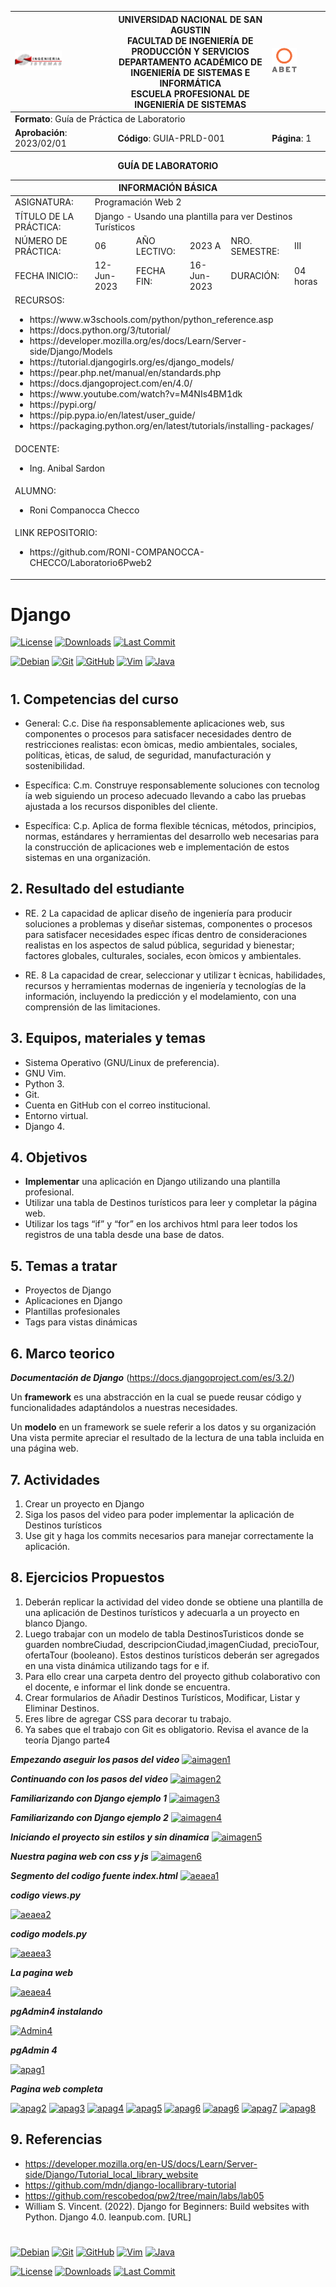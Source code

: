 <div align="center">
<table>
    <theader>
        <tr>
            <td><img src="https://github.com/rescobedoq/pw2/blob/main/epis.png?raw=true" alt="EPIS" style="width:50%; height:auto"/></td>
            <th>
                <span style="font-weight:bold;">UNIVERSIDAD NACIONAL DE SAN AGUSTIN</span><br />
                <span style="font-weight:bold;">FACULTAD DE INGENIERÍA DE PRODUCCIÓN Y SERVICIOS</span><br />
                <span style="font-weight:bold;">DEPARTAMENTO ACADÉMICO DE INGENIERÍA DE SISTEMAS E INFORMÁTICA</span><br />
                <span style="font-weight:bold;">ESCUELA PROFESIONAL DE INGENIERÍA DE SISTEMAS</span>
            </th>
            <td><img src="https://github.com/rescobedoq/pw2/blob/main/abet.png?raw=true" alt="ABET" style="width:50%; height:auto"/></td>
        </tr>
    </theader>
    <tbody>
        <tr><td colspan="3"><span style="font-weight:bold;">Formato</span>: Guía de Práctica de Laboratorio</td></tr>
        <tr><td><span style="font-weight:bold;">Aprobación</span>:  2023/02/01</td><td><span style="font-weight:bold;">Código</span>: GUIA-PRLD-001</td><td><span style="font-weight:bold;">Página</span>: 1</td></tr>
    </tbody>
</table>
</div>

<div align="center">
<span style="font-weight:bold;">GUÍA DE LABORATORIO</span><br />
</div>


<table>
<theader>
<tr><th colspan="6">INFORMACIÓN BÁSICA</th></tr>
</theader>
<tbody>
<tr><td>ASIGNATURA:</td><td colspan="5">Programación Web 2</td></tr>
<tr><td>TÍTULO DE LA PRÁCTICA:</td><td colspan="5">Django - Usando una plantilla para ver Destinos Turísticos</td></tr>
<tr>
<td>NÚMERO DE PRÁCTICA:</td><td>06</td><td>AÑO LECTIVO:</td><td>2023 A</td><td>NRO. SEMESTRE:</td><td>III</td>
</tr>
<tr>
<td>FECHA INICIO::</td><td>12-Jun-2023</td><td>FECHA FIN:</td><td>16-Jun-2023</td><td>DURACIÓN:</td><td>04 horas</td>
</tr>
<tr><td colspan="6">RECURSOS:
    <ul>
        <li>https://www.w3schools.com/python/python_reference.asp</li>
        <li>https://docs.python.org/3/tutorial/</li>
        <li>https://developer.mozilla.org/es/docs/Learn/Server-side/Django/Models</li>
        <li>https://tutorial.djangogirls.org/es/django_models/</li>
        <li>https://pear.php.net/manual/en/standards.php</li>
        <li>https://docs.djangoproject.com/en/4.0/</li>
        <li>https://www.youtube.com/watch?v=M4NIs4BM1dk</li>
        <li>https://pypi.org/</li>
        <li>https://pip.pypa.io/en/latest/user_guide/</li>
        <li>https://packaging.python.org/en/latest/tutorials/installing-packages/</li>
    </ul>
</td>
</<tr>
<tr><td colspan="6">DOCENTE:
<ul>
<li>Ing. Anibal Sardon</li>
</ul>
</td>
</<tr>
<tr><td colspan="6">ALUMNO:
<ul>
<li>Roni Companocca Checco</li>
</ul>
</td>
</<tr>
<tr><td colspan="6">LINK REPOSITORIO:
<ul>
<li>https://github.com/RONI-COMPANOCCA-CHECCO/Laboratorio6Pweb2</li>
</ul>
</td>
</<tr>
</tdbody>
</table>

# Django

[![License][license]][license-file]
[![Downloads][downloads]][releases]
[![Last Commit][last-commit]][releases]

[![Debian][Debian]][debian-site]
[![Git][Git]][git-site]
[![GitHub][GitHub]][github-site]
[![Vim][Vim]][vim-site]
[![Java][Java]][java-site]

#

## 1. Competencias del curso

- General: C.c. Dise ̃na responsablemente aplicaciones web, sus componentes o procesos para satisfacer necesidades dentro de restricciones realistas: econ ́omicas, medio ambientales, sociales, políticas,  ́eticas, de salud, de seguridad, manufacturación y sostenibilidad.

- Específica: C.m. Construye responsablemente soluciones con tecnolog ́ıa web siguiendo un proceso adecuado llevando a cabo las pruebas ajustada a los recursos disponibles del cliente.

- Específica: C.p. Aplica de forma flexible técnicas, métodos, principios, normas, estándares y herramientas del desarrollo web necesarias para la construcción de aplicaciones web e implementación de estos sistemas en una organización.

## 2. Resultado del estudiante

- RE. 2 La capacidad de aplicar diseño de ingeniería para producir soluciones a problemas y diseñar sistemas, componentes o procesos para satisfacer necesidades espec ́ıficas dentro de consideraciones realistas en los aspectos de salud pública, seguridad y bienestar; factores globales, culturales, sociales, econ ́omicos y ambientales.

- RE. 8 La capacidad de crear, seleccionar y utilizar t ́ecnicas, habilidades, recursos y herramientas modernas de ingeniería y tecnologías de la información, incluyendo la predicción y el modelamiento, con una comprensión de las limitaciones.

## 3. Equipos, materiales y temas

- Sistema Operativo (GNU/Linux de preferencia).
- GNU Vim.
- Python 3.
- Git.
- Cuenta en GitHub con el correo institucional.
- Entorno virtual.
- Django 4.

## 4. Objetivos

- **Implementar** una aplicación en Django utilizando una plantilla profesional.
- Utilizar una tabla de Destinos turísticos para leer y completar la página web.
- Utilizar los tags “if” y “for” en los archivos html para leer todos los registros de una tabla desde una base de datos.

## 5. Temas a tratar

- Proyectos de Django
- Aplicaciones en Django
- Plantillas profesionales
- Tags para vistas dinámicas

## 6. Marco teorico

***Documentación de Django*** (https://docs.djangoproject.com/es/3.2/)

Un **framework** es una abstracción en la cual se puede reusar código y funcionalidades adaptándolos a nuestras necesidades.

Un **modelo** en un framework se suele referir a los datos y su organización
Una vista permite apreciar el resultado de la lectura de una tabla incluida en una página web.

## 7. Actividades

1. Crear un proyecto en Django
2. Siga los pasos del video para poder implementar la aplicación de Destinos turísticos
3. Use git y haga los commits necesarios para manejar correctamente la aplicación.

## 8. Ejercicios Propuestos

1. Deberán replicar la actividad del video donde se obtiene una plantilla de una aplicación de Destinos turísticos y adecuarla a un proyecto en blanco Django.
2. Luego trabajar con un modelo de tabla DestinosTuristicos donde se guarden nombreCiudad, descripcionCiudad,imagenCiudad, precioTour, ofertaTour (booleano). Estos destinos turísticos deberán ser agregados en una vista dinámica utilizando tags for e if.
3. Para ello crear una carpeta dentro del proyecto github colaborativo con el docente, e informar el link donde se encuentra.
4. Crear formularios de Añadir Destinos Turísticos, Modificar, Listar y Eliminar Destinos.
5. Eres libre de agregar CSS para decorar tu trabajo.
6. Ya sabes que el trabajo con Git es obligatorio. Revisa el avance de la teoría Django parte4

***Empezando aseguir los pasos del video***
<a href="https://ibb.co/tQDRZGL"><img src="https://i.ibb.co/KbWnNPK/aimagen1.jpg" alt="aimagen1" border="0"></a>

***Continuando con los pasos del video***
<a href="https://ibb.co/zsNnNyr"><img src="https://i.ibb.co/b17W7SP/aimagen2.jpg" alt="aimagen2" border="0"></a>

***Familiarizando con Django ejemplo 1***
<a href="https://ibb.co/D50c9C6"><img src="https://i.ibb.co/ChRCb7X/aimagen3.jpg" alt="aimagen3" border="0"></a>

***Familiarizando con Django ejemplo 2***
<a href="https://ibb.co/yhNq4Xy"><img src="https://i.ibb.co/GsdRH02/aimagen4.jpg" alt="aimagen4" border="0"></a>

***Iniciando el proyecto sin estilos y sin dinamica***
<a href="https://ibb.co/txsDMZK"><img src="https://i.ibb.co/2std78h/aimagen5.jpg" alt="aimagen5" border="0"></a>

***Nuestra pagina web con css y js***
<a href="https://ibb.co/wRHT039"><img src="https://i.ibb.co/TkXZvpV/aimagen6.jpg" alt="aimagen6" border="0"></a>

***Segmento del codigo fuente index.html***
<a href="https://ibb.co/qFrWrpW"><img src="https://i.ibb.co/5xRnRLn/aeaea1.jpg" alt="aeaea1" border="0"></a>

***codigo views.py***

<a href="https://ibb.co/MS03dx0"><img src="https://i.ibb.co/PjHfkvH/aeaea2.jpg" alt="aeaea2" border="0"></a>

***codigo models.py***

<a href="https://ibb.co/hF7412J"><img src="https://i.ibb.co/xqCB8zt/aeaea3.jpg" alt="aeaea3" border="0"></a>

***La pagina web***

<a href="https://ibb.co/5xV5RFb"><img src="https://i.ibb.co/93jqrtQ/aeaea4.jpg" alt="aeaea4" border="0"></a>

***pgAdmin4 instalando***

<a href="https://imgbb.com/"><img src="https://i.ibb.co/Jspw0gZ/Admin4.jpg" alt="Admin4" border="0"></a>

***pgAdmin 4***

<a href="https://ibb.co/jGNQbb7"><img src="https://i.ibb.co/NpvJttw/apag1.jpg" alt="apag1" border="0"></a>

***Pagina web completa***

<a href="https://ibb.co/FWXzQ3B"><img src="https://i.ibb.co/8Bb9ysj/apag2.jpg" alt="apag2" border="0"></a>
<a href="https://ibb.co/FH721xh"><img src="https://i.ibb.co/VwBRGjL/apag3.jpg" alt="apag3" border="0"></a>
<a href="https://ibb.co/n32GZjF"><img src="https://i.ibb.co/VHy1rTs/apag4.jpg" alt="apag4" border="0"></a>
<a href="https://ibb.co/VS1t1j4"><img src="https://i.ibb.co/4Tq7qmr/apag5.jpg" alt="apag5" border="0"></a>
<a href="https://ibb.co/cQKy3pX"><img src="https://i.ibb.co/XtfWLdk/apag6.jpg" alt="apag6" border="0"></a>
<a href="https://ibb.co/cQKy3pX"><img src="https://i.ibb.co/XtfWLdk/apag6.jpg" alt="apag6" border="0"></a>
<a href="https://ibb.co/XV24m9b"><img src="https://i.ibb.co/GFxJgX0/apag7.jpg" alt="apag7" border="0"></a>
<a href="https://ibb.co/DM4xwJz"><img src="https://i.ibb.co/yk0wg9d/apag8.jpg" alt="apag8" border="0"></a>

## 9. Referencias

- https://developer.mozilla.org/en-US/docs/Learn/Server-side/Django/Tutorial_local_library_website
- https://github.com/mdn/django-locallibrary-tutorial
- https://github.com/rescobedoq/pw2/tree/main/labs/lab05
- William S. Vincent. (2022). Django for Beginners: Build websites with Python. Django 4.0. leanpub.com. [URL]

#

[license]: https://img.shields.io/github/license/rescobedoq/pw2?label=rescobedoq
[license-file]: https://github.com/rescobedoq/pw2/blob/main/LICENSE

[downloads]: https://img.shields.io/github/downloads/rescobedoq/pw2/total?label=Downloads
[releases]: https://github.com/rescobedoq/pw2/releases/

[last-commit]: https://img.shields.io/github/last-commit/rescobedoq/pw2?label=Last%20Commit

[Debian]: https://img.shields.io/badge/Debian-D70A53?style=for-the-badge&logo=debian&logoColor=white
[debian-site]: https://www.debian.org/index.es.html

[Git]: https://img.shields.io/badge/git-%23F05033.svg?style=for-the-badge&logo=git&logoColor=white
[git-site]: https://git-scm.com/

[GitHub]: https://img.shields.io/badge/github-%23121011.svg?style=for-the-badge&logo=github&logoColor=white
[github-site]: https://github.com/

[Vim]: https://img.shields.io/badge/VIM-%2311AB00.svg?style=for-the-badge&logo=vim&logoColor=white
[vim-site]: https://www.vim.org/

[Java]: https://img.shields.io/badge/java-%23ED8B00.svg?style=for-the-badge&logo=java&logoColor=white
[java-site]: https://docs.oracle.com/javase/tutorial/


[![Debian][Debian]][debian-site]
[![Git][Git]][git-site]
[![GitHub][GitHub]][github-site]
[![Vim][Vim]][vim-site]
[![Java][Java]][java-site]


[![License][license]][license-file]
[![Downloads][downloads]][releases]
[![Last Commit][last-commit]][releases]
